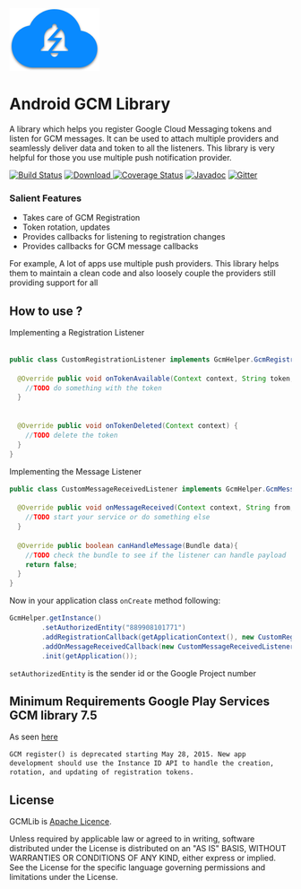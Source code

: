 ![GCM Lib](https://raw.githubusercontent.com/Atrix1987/gcm-android-client/master/gcm_helper_logo.png)
# Android GCM Library
A library which helps you register Google Cloud Messaging tokens and listen for GCM messages. It can be used to attach multiple providers and seamlessly deliver data and token to all the listeners.
This library is very helpful for those you use multiple push notification provider.

[![Build Status](https://travis-ci.org/Atrix1987/gcm-android-client.svg?branch=master)](https://travis-ci.org/Atrix1987/gcm-android-client)  [![Download](https://api.bintray.com/packages/atrix1987/maven/gcm-lib/images/download.svg) ](https://bintray.com/atrix1987/maven/gcm-lib/_latestVersion) [![Coverage Status](https://coveralls.io/repos/github/Atrix1987/gcm-android-client/badge.svg?branch=master)](https://coveralls.io/github/Atrix1987/gcm-android-client?branch=master) [![Javadoc](https://img.shields.io/badge/javadoc-OK-blue.svg)](https://atrix1987.github.io/gcm-lib/javadoc/1.0.1/) [![Gitter](https://badges.gitter.im/Atrix1987/gcm-android-client.svg)](https://gitter.im/Atrix1987/gcm-android-client?utm_source=badge&utm_medium=badge&utm_campaign=pr-badge)

### Salient Features
 * Takes care of GCM Registration
 * Token rotation, updates
 * Provides callbacks for listening to registration changes
 * Provides callbacks for GCM message callbacks

For example, A lot of apps use multiple push providers. This library helps them to maintain a clean code and also loosely couple the providers still providing support for all

## How to use ?

Implementing a Registration Listener

```java

public class CustomRegistrationListener implements GcmHelper.GcmRegistrationListener{

  @Override public void onTokenAvailable(Context context, String token, boolean updated) {
    //TODO do something with the token
  }


  @Override public void onTokenDeleted(Context context) {
    //TODO delete the token
  }
}
```

Implementing the Message Listener

```java
public class CustomMessageReceivedListener implements GcmHelper.GcmMessageListener {

  @Override public void onMessageReceived(Context context, String from, Bundle data) {
    //TODO start your service or do something else
  }

  @Override public boolean canHandleMessage(Bundle data){
    //TODO check the bundle to see if the listener can handle payload
    return false;
  }
}
```

Now in your application class `onCreate` method following:

```java
GcmHelper.getInstance()
        .setAuthorizedEntity("889908101771")
        .addRegistrationCallback(getApplicationContext(), new CustomRegistrationListener(), true)
        .addOnMessageReceivedCallback(new CustomMessageReceivedListener())
        .init(getApplication());

```

`setAuthorizedEntity` is the sender id or the Google Project number

## Minimum Requirements Google Play Services GCM library 7.5

As seen [here](https://developers.google.com/cloud-messaging/registration)
```
GCM register() is deprecated starting May 28, 2015. New app development should use the Instance ID API to handle the creation, rotation, and updating of registration tokens.
```



## License
GCMLib is [Apache Licence](./LICENSE).

Unless required by applicable law or agreed to in writing, software distributed under the License is distributed on an "AS IS" BASIS, WITHOUT WARRANTIES OR CONDITIONS OF ANY KIND, either express or implied. See the License for the specific language governing permissions and limitations under the License.
